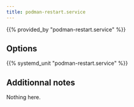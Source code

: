 ```yaml
---
title: podman-restart.service
---
```


{{% provided_by "podman-restart.service" %}}

## Options

{{% systemd_unit "podman-restart.service" %}}

## Additionnal notes

Nothing here.